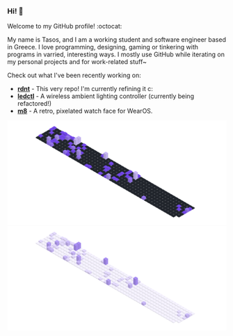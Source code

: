 ### Hi! 👋

Welcome to my GitHub profile! :octocat:

My name is Tasos, and I am a working student and software engineer based in Greece. I love programming, designing, gaming or tinkering with programs in varried, interesting ways. I mostly use GitHub while iterating on my personal projects and for work-related stuff~

Check out what I've been recently working on:
- [**rdnt**](https://github.com/rdnt/rdnt) - This very repo! I'm currently refining it c:
- [**ledctl**](https://github.com/rdnt/ledctl) - A wireless ambient lighting controller (currently being refactored!)
- [**m8**](https://github.com/rdnt/m8) - A retro, pixelated watch face for WearOS.
<!-- - [**myst**](https://github.com/rdnt/myst) - Zero-knowledge, end-to-end encrypted password manager (coming soon™!) -->

![Contributions](https://github.com/rdnt/rdnt/blob/assets/contributions-dark.svg?raw=true#gh-dark-mode-only)
![Contributions](https://github.com/rdnt/rdnt/blob/assets/contributions-light.svg?raw=true#gh-light-mode-only)

<!-- If you like my work, consider buying me a coffee 💖

![coffee](https://user-images.githubusercontent.com/17600197/179931868-770dfafe-8d43-4975-b739-cda5ffa76c4b.gif)
[Buy Me a Coffee](https://www.buymeacoffee.com/rdntdev) | [Ko-Fi](https://ko-fi.com/rdntdev) | [PayPal](https://www.paypal.com/paypalme/rdntdev)

 -->
